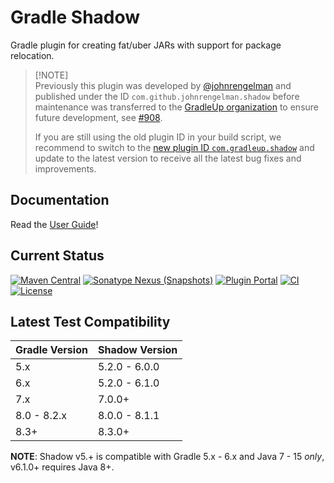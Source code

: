 # Gradle Shadow

Gradle plugin for creating fat/uber JARs with support for package relocation.

> [!NOTE]\
> Previously this plugin was developed by [@johnrengelman](https://github.com/johnrengelman) and published under the ID `com.github.johnrengelman.shadow`
> before maintenance was transferred to the [GradleUp organization](https://github.com/GradleUp) to ensure future development, see [#908](https://github.com/GradleUp/shadow/issues/908).
>
> If you are still using the old plugin ID in your build script, we recommend to switch to the [new plugin ID `com.gradleup.shadow`](https://plugins.gradle.org/plugin/com.gradleup.shadow)
> and update to the latest version to receive all the latest bug fixes and improvements.

## Documentation

Read the [User Guide](https://gradleup.com/shadow/)!

## Current Status

[![Maven Central](https://img.shields.io/maven-central/v/com.gradleup.shadow/shadow-gradle-plugin)](https://central.sonatype.com/artifact/com.gradleup.shadow/shadow-gradle-plugin)
[![Sonatype Nexus (Snapshots)](https://img.shields.io/nexus/s/com.gradleup.shadow/shadow-gradle-plugin?&server=https://oss.sonatype.org/)](https://oss.sonatype.org/content/repositories/snapshots/com/gradleup/shadow/)
[![Plugin Portal](https://img.shields.io/gradle-plugin-portal/v/com.gradleup.shadow)](https://plugins.gradle.org/plugin/com.gradleup.shadow)
[![CI](https://github.com/GradleUp/shadow/actions/workflows/ci.yml/badge.svg?branch=main&event=push)](https://github.com/GradleUp/shadow/actions/workflows/ci.yml?query=branch:main+event:push)
[![License](https://img.shields.io/github/license/GradleUp/shadow.svg)](LICENSE)

## Latest Test Compatibility

| Gradle Version | Shadow Version |
|----------------|----------------|
| 5.x            | 5.2.0 - 6.0.0  |
| 6.x            | 5.2.0 - 6.1.0  |
| 7.x            | 7.0.0+         |
| 8.0 - 8.2.x    | 8.0.0 - 8.1.1  |
| 8.3+           | 8.3.0+         |

**NOTE**: Shadow v5.+ is compatible with Gradle 5.x - 6.x and Java 7 - 15 _only_, v6.1.0+ requires Java 8+.
